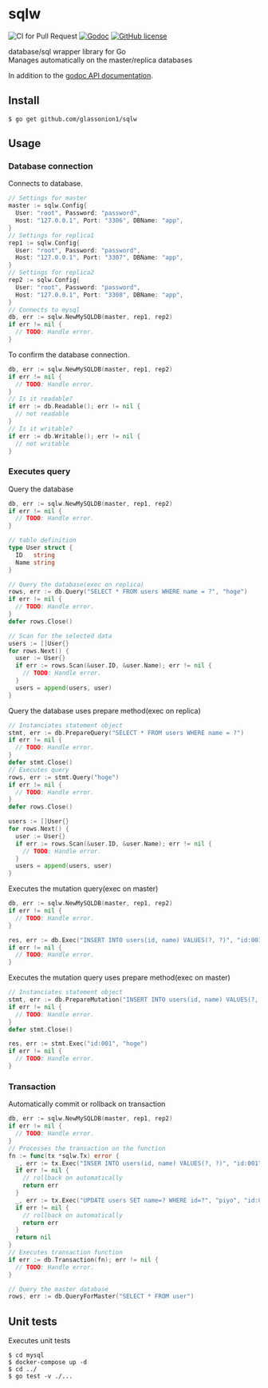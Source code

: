 # sqlw

![CI for Pull Request](https://github.com/glassonion1/sqlw/workflows/CI%20for%20Pull%20Request/badge.svg)
[![Godoc](https://img.shields.io/badge/godoc-reference-blue)](https://godoc.org/github.com/glassonion1/sqlw)
[![GitHub license](https://img.shields.io/github/license/glassonion1/sqlw)](https://github.com/glassonion1/sqlw/blob/main/LICENSE)

database/sql wrapper library for Go  
Manages automatically on the master/replica databases

In addition to the [godoc API documentation](https://godoc.org/github.com/glassonion1/sqlw).

## Install
```
$ go get github.com/glassonion1/sqlw
```

## Usage
### Database connection

Connects to database.
```go
// Settings for master
master := sqlw.Config{
  User: "root", Password: "password",
  Host: "127.0.0.1", Port: "3306", DBName: "app",
}
// Settings for replica1
rep1 := sqlw.Config{
  User: "root", Password: "password",
  Host: "127.0.0.1", Port: "3307", DBName: "app",
}
// Settings for replica2
rep2 := sqlw.Config{
  User: "root", Password: "password",
  Host: "127.0.0.1", Port: "3308", DBName: "app",
}
// Connects to mysql
db, err := sqlw.NewMySQLDB(master, rep1, rep2)
if err != nil {
  // TODO: Handle error.
}
```

To confirm the database connection.
```go
db, err := sqlw.NewMySQLDB(master, rep1, rep2)
if err != nil {
  // TODO: Handle error.
}
// Is it readable?
if err := db.Readable(); err != nil {
  // not readable
}
// Is it writable?
if err := db.Writable(); err != nil {
  // not writable
}
```

### Executes query

Query the database
```go
db, err := sqlw.NewMySQLDB(master, rep1, rep2)
if err != nil {
  // TODO: Handle error.
}

// table definition
type User struct {
  ID   string
  Name string
}

// Query the database(exec on replica)
rows, err := db.Query("SELECT * FROM users WHERE name = ?", "hoge")
if err != nil {
  // TODO: Handle error.
}
defer rows.Close()

// Scan for the selected data
users := []User{}
for rows.Next() {
  user := User{}
  if err := rows.Scan(&user.ID, &user.Name); err != nil {
    // TODO: Handle error.
  }
  users = append(users, user)
}
```

Query the database uses prepare method(exec on replica)
```go
// Instanciates statement object
stmt, err := db.PrepareQuery("SELECT * FROM users WHERE name = ?")
if err != nil {
  // TODO: Handle error.
}
defer stmt.Close()
// Executes query
rows, err := stmt.Query("hoge")
if err != nil {
  // TODO: Handle error.
}
defer rows.Close()

users := []User{}
for rows.Next() {
  user := User{}
  if err := rows.Scan(&user.ID, &user.Name); err != nil {
    // TODO: Handle error.
  }
  users = append(users, user)
}
```

Executes the mutation query(exec on master)
```go
db, err := sqlw.NewMySQLDB(master, rep1, rep2)
if err != nil {
  // TODO: Handle error.
}

res, err := db.Exec("INSERT INTO users(id, name) VALUES(?, ?)", "id:001", "hoge")
if err != nil {
  // TODO: Handle error.
}
```

Executes the mutation query uses prepare method(exec on master)
```go
// Instanciates statement object
stmt, err := db.PrepareMutation("INSERT INTO users(id, name) VALUES(?, ?)")
if err != nil {
  // TODO: Handle error.
}
defer stmt.Close()

res, err := stmt.Exec("id:001", "hoge")
if err != nil {
  // TODO: Handle error.
}
```

### Transaction

Automatically commit or rollback on transaction
```go
db, err := sqlw.NewMySQLDB(master, rep1, rep2)
if err != nil {
  // TODO: Handle error.
}
// Processes the transaction on the function
fn := func(tx *sqlw.Tx) error {
  _, err := tx.Exec("INSER INTO users(id, name) VALUES(?, ?)", "id:001", "hoge")
  if err != nil {
    // rollback on automatically
    return err
  }
  _, err := tx.Exec("UPDATE users SET name=? WHERE id=?", "piyo", "id:001")
  if err != nil {
    // rollback on automatically
    return err
  }
  return nil
}
// Executes transaction function
if err := db.Transaction(fn); err != nil {
  // TODO: Handle error.
}

// Query the master database
rows, err := db.QueryForMaster("SELECT * FROM user")
```

## Unit tests

Executes unit tests
```
$ cd mysql
$ docker-compose up -d
$ cd ../
$ go test -v ./...
```
